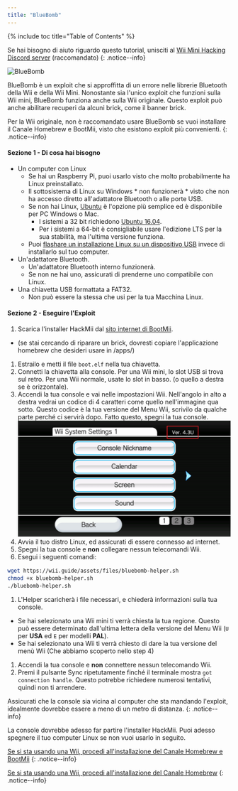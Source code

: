 ```yaml
---
title: "BlueBomb"
---
```


{% include toc title="Table of Contents" %}

Se hai bisogno di aiuto riguardo questo tutorial, unisciti al [Wii Mini Hacking Discord server](https://discord.gg/6ryxnkS) (raccomandato)
{: .notice--info}

![BlueBomb](/images/bluebomb.png)

BlueBomb è un exploit che si approffitta di un errore nelle librerie Bluetooth della Wii e della Wii Mini. Nonostante sia l'unico exploit che funzioni sulla Wii mini, BlueBomb funziona anche sulla Wii originale. Questo exploit può anche abilitare recuperi da alcuni brick, come il banner brick.

Per la Wii originale, non è raccomandato usare BlueBomb se vuoi installare il Canale Homebrew e BootMii, visto che esistono exploit più convenienti.
{: .notice--info}

#### Sezione 1 - Di cosa hai bisogno
- Un computer con Linux
  - Se hai un Raspberry Pi, puoi usarlo visto che molto probabilmente ha Linux preinstallato.
  - Il sottosistema di Linux su Windows * non funzionerà * visto che non ha accesso diretto all'adattatore Bluetooth o alle porte USB.
  - Se non hai Linux, [ Ubuntu](https://ubuntu.com/download/desktop) è l'opzione più semplice ed è disponibile per PC Windows o Mac.
    - I sistemi a 32 bit richiedono [Ubuntu 16.04](http://releases.ubuntu.com/16.04/).
    - Per i sistemi a 64-bit è consigliabile usare l'edizione LTS per la sua stabilità, ma l'ultima versione funziona.
  - Puoi [flashare un installazione Linux su un dispositivo USB](https://ubuntu.com/tutorials/tutorial-create-a-usb-stick-on-windows#1-overview) invece di installarlo sul tuo computer.
- Un'adattatore Bluetooth.
  - Un'adattatore Bluetooth interno funzionerà.
  - Se non ne hai uno, assicurati di prenderne uno compatibile con Linux.
- Una chiavetta USB formattata a FAT32.
  - Non può essere la stessa che usi per la tua Macchina Linux.

#### Sezione 2 - Eseguire l'Exploit
1. Scarica l'installer HackMii dal [sito internet di BootMii](https://bootmii.org/download/).
- (se stai cercando di riparare un brick, dovresti copiare l'applicazione homebrew che desideri usare in /apps/)
1. Estrailo e metti il file `boot.elf` nella tua chiavetta.
1. Connetti la chiavetta alla console. Per una Wii mini, lo slot USB si trova sul retro. Per una Wii normale, usate lo slot in basso. (o quello a destra se è orizzontale).
1. Accendi la tua console e vai nelle impostazioni Wii. Nell'angolo in alto a destra vedrai un codice di 4 caratteri come quello nell'immagine qua sotto. Questo codice è la tua versione del Menu Wii, scrivilo da qualche parte perché ci servirà dopo. Fatto questo, spegni la tua console. ![Versione del menu di sistema](/images/Wii/SystemMenuVersion.png)
1. Avvia il tuo distro Linux, ed assicurati di essere connesso ad internet.
1. Spegni la tua console e **non** collegare nessun telecomandi Wii.
1. Esegui i seguenti comandi:
```bash
wget https://wii.guide/assets/files/bluebomb-helper.sh
chmod +x bluebomb-helper.sh
./bluebomb-helper.sh
```
1. L'Helper scaricherà i file necessari, e chiederà informazioni sulla tua console.
  - Se hai selezionato una Wii mini ti verrà chiesta la tua regione. Questo può essere determinato dall'ultima lettera della versione del Menu Wii (`U` per **USA** ed `E` per modelli **PAL**).
  - Se hai selezionato una Wii ti verrà chiesto di dare la tua versione del menù Wii (Che abbiamo scoperto nello step 4)
1. Accendi la tua console e **non** connettere nessun telecomando Wii.
1. Premi il pulsante Sync ripetutamente finché il terminale mostra `got connection handle`. Questo potrebbe richiedere numerosi tentativi, quindi non ti arrendere.

Assicurati che la console sia vicina al computer che sta mandando l'exploit, idealmente dovrebbe essere a meno di un metro di distanza.
{: .notice--info}

La console dovrebbe adesso far partire l'installer HackMii. Puoi adesso spegnere il tuo computer Linux se non vuoi usarlo in seguito.

[Se si sta usando una Wii, procedi all'installazione del Canale Homebrew e BootMii](hbc)
{: .notice--info}

[Se si sta usando una Wii, procedi all'installazione del Canale Homebrew](hbc-mini)
{: .notice--info}
